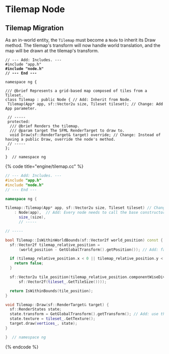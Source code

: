# Tilemap Node

## Tilemap Migration

As an in-world entity, the `Tilemap` must become a `Node` to inherit its Draw method. The tilemap's transform will now handle world translation, and the map will be drawn at the tilemap's transform.&#x20;

<pre class="language-cpp" data-title="engine/tilemap.h"><code class="lang-cpp">// --- Add: Includes. ---
#include "app.h" 
<strong>#include "node.h"
</strong><strong>// --- End ---
</strong>
namespace ng {

/// @brief Represents a grid-based map composed of tiles from a Tileset.
class Tilemap : public Node { // Add: Inherit from Node.
 Tilemap(App* app, sf::Vector2u size, Tileset tileset); // Change: Add App parameter.
 
 // -----
 protected:
  /// @brief Renders the tilemap.
  /// @param target The SFML RenderTarget to draw to.
  void Draw(sf::RenderTarget&#x26; target) override; // Change: Instead of having a public Draw, override the node's method.
 // -----
};

}  // namespace ng
</code></pre>

{% code title="engine/tilemap.cc" %}
```cpp
// --- Add: Includes. ---
#include "app.h"
#include "node.h"
// --- End ---

namespace ng {

Tilemap::Tilemap(App* app, sf::Vector2u size, Tileset tileset) // Change: Add App parameter.
    : Node(app),  // Add: Every node needs to call the base constructor with the app pointer.
      size_(size),
      // -----

// -----

bool Tilemap::IsWithinWorldBounds(sf::Vector2f world_position) const {
  sf::Vector2f tilemap_relative_position =
      (world_position - GetGlobalTransform().getPosition()); // Add: factor in the node's transform position.

  if (tilemap_relative_position.x < 0 || tilemap_relative_position.y < 0) {
    return false;
  }

  sf::Vector2u tile_position(tilemap_relative_position.componentWiseDiv(
      sf::Vector2f(tileset_.GetTileSize())));

  return IsWithinBounds(tile_position);
}

void Tilemap::Draw(sf::RenderTarget& target) {
  sf::RenderStates state;
  state.transform = GetGlobalTransform().getTransform(); // Add: use the node's transform.
  state.texture = tileset_.GetTexture();
  target.draw(vertices_, state);
}

}  // namespace ng
```
{% endcode %}
